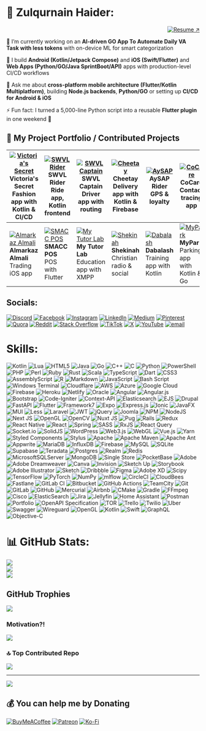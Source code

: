 # 💫 Zulqurnain Haider:
<p align="right">
  <a href="https://drive.google.com/file/d/1PvLGLrd3-d-x62-nyTPnSVTlAoxAXivd/view?usp=sharing" target="_blank" rel="noopener noreferrer">
    <img src="https://img.shields.io/badge/Download%20CV-%E2%86%97-blue?style=for-the-badge" alt="Resume ↗" />
  </a>
</p>



🔭 I’m currently working on an **AI-driven GO App To Automate Daily VA Task with less tokens** with on-device ML for smart categorization

📱 I build **Android (Kotlin/Jetpack Compose)** and **iOS (Swift/Flutter)** and **Web Apps (Python/GO/Java SprintBoot/API)** apps with production-level CI/CD workflows

💬 Ask me about **cross-platform mobile architecture (Flutter/Kotlin Multiplatform)**, building **Node.js backends**, **Python/GO** or setting up **CI/CD for Android & iOS**

⚡ Fun fact: I turned a 5,000-line Python script into a reusable **Flutter plugin** in one weekend 🚀

## 🚀 My Project Portfolio / Contributed Projects

| [![Victoria's Secret](https://play-lh.googleusercontent.com/G8r8SvkgHSY2hw0fyUnBnx53WgboLyzscnd1jClhP1bu7fPUhueFLczHFf8SMIIA2g=s70)](https://play.google.com/store/apps/details?id=com.victoriassecret.vsaa) <br> **Victoria's Secret** <br> Fashion app with Kotlin & CI/CD | [![SWVL Rider](https://mir-s3-cdn-cf.behance.net/projects/404/760d0180082773.Y3JvcCwzMTcxLDI0ODEsNDE2LDA.png)](https://play.google.com/store/apps/details?id=io.swvl.customer) <br> **SWVL Rider** <br> Ride app, Kotlin frontend | [![SWVL Captain](https://play-lh.googleusercontent.com/KDjJYyErQqLWeI7DAiBJNnCR-NIJ2OzNRatvoSORVICjW89GpyLwtutwDUBQ8ct3FLY=s70)](https://play.google.com/store/apps/details?id=io.swvl.captain) <br> **SWVL Captain** <br> Driver app with routing | [![Cheetay](https://is1-ssl.mzstatic.com/image/thumb/Purple116/v4/d2/3a/02/d23a0256-a2a6-fc6b-087f-0d064e2688e4/AppIcon-0-0-1x_U007emarketing-0-7-0-85-220.png/512x512bb.jpg=s70)](https://www.apkshub.com/app/com.app.cheetay) <br> **Cheetay** <br> Delivery app with Kotlin & Firebase | [![AySAP](https://images.sftcdn.net/images/t_app-icon-m/p/8072bade-d2ca-4946-bdc5-341b17034a56/1796539678/aysap-logo=s70)](https://apkpure.com/aysap/com.cheetay.riderapp) <br> **AySAP** <br> Rider GPS & loyalty | [![CoCare](https://is1-ssl.mzstatic.com/image/thumb/Purple124/v4/27/c6/f8/27c6f875-2bc2-7948-2f4e-09f9624eeaf7/AppIcon-0-0-1x_U007emarketing-0-0-0-7-0-0-sRGB-0-0-0-GLES2_U002c0-512MB-85-220-0-0.png/460x0w.webp=s70)](https://apps.apple.com/fj/app/cocare-app/id1519416410) <br> **CoCare** <br> Contact tracing app |
|---|---|---|---|---|---|
| [![Almarkaz Almali](https://is1-ssl.mzstatic.com/image/thumb/Purple112/v4/04/2b/9b/042b9b84-58b7-41a6-b24d-f0723d0b736f/AppIcon-1x_U007emarketing-0-7-0-85-220.png/460x0w.webp=s70)](https://apps.apple.com/us/app/almarkaz-almali/id6443934322) <br> **Almarkaz Almali** <br> Trading iOS app | [![SMACC POS](https://play-lh.googleusercontent.com/DClaC5jffLrHrMBbcllGCoDx0B6mmSlvudsoUw6AnKdwwWFy8vPFVQDPsyaYiOUEycVO=s70)](https://play.google.com/store/apps/details?id=com.arabsea.smacc_zatca) <br> **SMACC POS** <br> POS with Flutter | [![My Tutor Lab](https://encrypted-tbn0.gstatic.com/images?q=tbn:ANd9GcTlZcbBNHXtxCC2FMTDzoHm-vWK_66mGRsFig&s=s70)](https://apkpure.com/my-tutor-lab/com.app.mytutorlab/download) <br> **My Tutor Lab** <br> Education app with XMPP | [![Shekinah](https://play-lh.googleusercontent.com/59MUMS2QqJdSXpF0A8jCr-m77ZRM12SZUOshURx-Iofxll0yLquDYf4z1tOwccb239I=s70)](https://apps.apple.com/us/app/shekinah-app/id1072171997) <br> **Shekinah** <br> Christian radio & social | [![Dabalash](https://is3-ssl.mzstatic.com/image/thumb/Purple116/v4/40/b9/7a/40b97a98-c81f-dee2-4663-443181e42954/source/256x256bb.jpg=s70)](https://apkpure.com/dabalash/mx.decsa.dabalash) <br> **Dabalash** <br> Training app with Kotlin | [![MyPark](https://play-lh.googleusercontent.com/RxU-v-N63YFnigsOkv9hk2zu3CrYzTe2rQbJtS0Kc67yrsR5wTXrIdkD-YuBUUlACA=s70)](https://play.google.com/store/apps/details?id=com.sdsol.myparkclient.activities) <br> **MyPark** <br> Parking app with Kotlin & Go |



## Socials:
[![Discord](https://img.shields.io/badge/Discord-%237289DA.svg?logo=discord&logoColor=white)](https://discord.gg/xxM9RM9K) [![Facebook](https://img.shields.io/badge/Facebook-%231877F2.svg?logo=Facebook&logoColor=white)](https://facebook.com/zulqurnainjj) [![Instagram](https://img.shields.io/badge/Instagram-%23E4405F.svg?logo=Instagram&logoColor=white)](https://instagram.com/zulqurnainjj) [![LinkedIn](https://img.shields.io/badge/LinkedIn-%230077B5.svg?logo=linkedin&logoColor=white)](https://linkedin.com/in/zulqurnainjj) [![Medium](https://img.shields.io/badge/Medium-12100E?logo=medium&logoColor=white)](https://medium.com/@zulqurnainjj) [![Pinterest](https://img.shields.io/badge/Pinterest-%23E60023.svg?logo=Pinterest&logoColor=white)](https://pinterest.com/zulqurnainjj) [![Quora](https://img.shields.io/badge/Quora-%23B92B27.svg?logo=Quora&logoColor=white)](https://quora.com/profile/zulqurnainjj) [![Reddit](https://img.shields.io/badge/Reddit-%23FF4500.svg?logo=Reddit&logoColor=white)](https://reddit.com/user/zulqurnainjj) [![Stack Overflow](https://img.shields.io/badge/-Stackoverflow-FE7A16?logo=stack-overflow&logoColor=white)](https://stackoverflow.com/users/8399299) [![TikTok](https://img.shields.io/badge/TikTok-%23000000.svg?logo=TikTok&logoColor=white)](https://tiktok.com/@zulqurnainjj) [![X](https://img.shields.io/badge/X-black.svg?logo=X&logoColor=white)](https://x.com/zulqurnainjj) [![YouTube](https://img.shields.io/badge/YouTube-%23FF0000.svg?logo=YouTube&logoColor=white)](https://youtube.com/@ZulqurnainCodingDiaries) [![email](https://img.shields.io/badge/Email-D14836?logo=gmail&logoColor=white)](mailto:zulqurnainjj@gmail.com) 

# Skills:
![Kotlin](https://img.shields.io/badge/kotlin-%237F52FF.svg?style=flat-square&logo=kotlin&logoColor=white) ![Lua](https://img.shields.io/badge/lua-%232C2D72.svg?style=flat-square&logo=lua&logoColor=white) ![HTML5](https://img.shields.io/badge/html5-%23E34F26.svg?style=flat-square&logo=html5&logoColor=white) ![Java](https://img.shields.io/badge/java-%23ED8B00.svg?style=flat-square&logo=openjdk&logoColor=white) ![Go](https://img.shields.io/badge/go-%2300ADD8.svg?style=flat-square&logo=go&logoColor=white) ![C++](https://img.shields.io/badge/c++-%2300599C.svg?style=flat-square&logo=c%2B%2B&logoColor=white) ![C](https://img.shields.io/badge/c-%2300599C.svg?style=flat-square&logo=c&logoColor=white) ![Python](https://img.shields.io/badge/python-3670A0?style=flat-square&logo=python&logoColor=ffdd54) ![PowerShell](https://img.shields.io/badge/PowerShell-%235391FE.svg?style=flat-square&logo=powershell&logoColor=white) ![PHP](https://img.shields.io/badge/php-%23777BB4.svg?style=flat-square&logo=php&logoColor=white) ![Perl](https://img.shields.io/badge/perl-%2339457E.svg?style=flat-square&logo=perl&logoColor=white) ![Ruby](https://img.shields.io/badge/ruby-%23CC342D.svg?style=flat-square&logo=ruby&logoColor=white) ![Rust](https://img.shields.io/badge/rust-%23000000.svg?style=flat-square&logo=rust&logoColor=white) ![Scala](https://img.shields.io/badge/scala-%23DC322F.svg?style=flat-square&logo=scala&logoColor=white) ![TypeScript](https://img.shields.io/badge/typescript-%23007ACC.svg?style=flat-square&logo=typescript&logoColor=white) ![Dart](https://img.shields.io/badge/dart-%230175C2.svg?style=flat-square&logo=dart&logoColor=white) ![CSS3](https://img.shields.io/badge/css3-%231572B6.svg?style=flat-square&logo=css3&logoColor=white) ![AssemblyScript](https://img.shields.io/badge/assembly%20script-%23000000.svg?style=flat-square&logo=assemblyscript&logoColor=white) ![R](https://img.shields.io/badge/r-%23276DC3.svg?style=flat-square&logo=r&logoColor=white) ![Markdown](https://img.shields.io/badge/markdown-%23000000.svg?style=flat-square&logo=markdown&logoColor=white) ![JavaScript](https://img.shields.io/badge/javascript-%23323330.svg?style=flat-square&logo=javascript&logoColor=%23F7DF1E) ![Bash Script](https://img.shields.io/badge/bash_script-%23121011.svg?style=flat-square&logo=gnu-bash&logoColor=white) ![Windows Terminal](https://img.shields.io/badge/Windows%20Terminal-%234D4D4D.svg?style=flat-square&logo=windows-terminal&logoColor=white) ![Cloudflare](https://img.shields.io/badge/Cloudflare-F38020?style=flat-square&logo=Cloudflare&logoColor=white) ![AWS](https://img.shields.io/badge/AWS-%23FF9900.svg?style=flat-square&logo=amazon-aws&logoColor=white) ![Azure](https://img.shields.io/badge/azure-%230072C6.svg?style=flat-square&logo=microsoftazure&logoColor=white) ![Google Cloud](https://img.shields.io/badge/GoogleCloud-%234285F4.svg?style=flat-square&logo=google-cloud&logoColor=white) ![Firebase](https://img.shields.io/badge/firebase-%23039BE5.svg?style=flat-square&logo=firebase) ![Heroku](https://img.shields.io/badge/heroku-%23430098.svg?style=flat-square&logo=heroku&logoColor=white) ![Netlify](https://img.shields.io/badge/netlify-%23000000.svg?style=flat-square&logo=netlify&logoColor=#00C7B7) ![Oracle](https://img.shields.io/badge/Oracle-F80000?style=flat-square&logo=oracle&logoColor=white) ![Angular](https://img.shields.io/badge/angular-%23DD0031.svg?style=flat-square&logo=angular&logoColor=white) ![Angular.js](https://img.shields.io/badge/angular.js-%23E23237.svg?style=flat-square&logo=angularjs&logoColor=white) ![Bootstrap](https://img.shields.io/badge/bootstrap-%238511FA.svg?style=flat-square&logo=bootstrap&logoColor=white) ![Code-Igniter](https://img.shields.io/badge/CodeIgniter-%23EF4223.svg?style=flat-square&logo=codeIgniter&logoColor=white) ![Context-API](https://img.shields.io/badge/Context--Api-000000?style=flat-square&logo=react) ![Elasticsearch](https://img.shields.io/badge/elasticsearch-%230377CC.svg?style=flat-square&logo=elasticsearch&logoColor=white) ![EJS](https://img.shields.io/badge/ejs-%23B4CA65.svg?style=flat-square&logo=ejs&logoColor=black) ![Drupal](https://img.shields.io/badge/drupal-%230678BE.svg?style=flat-square&logo=drupal&logoColor=white) ![FastAPI](https://img.shields.io/badge/FastAPI-005571?style=flat-square&logo=fastapi) ![Flutter](https://img.shields.io/badge/Flutter-%2302569B.svg?style=flat-square&logo=Flutter&logoColor=white) ![Framework7](https://img.shields.io/badge/framework7-%23EE350F.svg?style=flat-square&logo=framework7&logoColor=white) ![Expo](https://img.shields.io/badge/expo-1C1E24?style=flat-square&logo=expo&logoColor=#D04A37) ![Express.js](https://img.shields.io/badge/express.js-%23404d59.svg?style=flat-square&logo=express&logoColor=%2361DAFB) ![Ionic](https://img.shields.io/badge/Ionic-%233880FF.svg?style=flat-square&logo=Ionic&logoColor=white) ![JavaFX](https://img.shields.io/badge/javafx-%23FF0000.svg?style=flat-square&logo=javafx&logoColor=white) ![MUI](https://img.shields.io/badge/MUI-%230081CB.svg?style=flat-square&logo=mui&logoColor=white) ![Less](https://img.shields.io/badge/less-2B4C80?style=flat-square&logo=less&logoColor=white) ![Laravel](https://img.shields.io/badge/laravel-%23FF2D20.svg?style=flat-square&logo=laravel&logoColor=white) ![JWT](https://img.shields.io/badge/JWT-black?style=flat-square&logo=JSON%20web%20tokens) ![jQuery](https://img.shields.io/badge/jquery-%230769AD.svg?style=flat-square&logo=jquery&logoColor=white) ![Joomla](https://img.shields.io/badge/joomla-%235091CD.svg?style=flat-square&logo=joomla&logoColor=white) ![NPM](https://img.shields.io/badge/NPM-%23CB3837.svg?style=flat-square&logo=npm&logoColor=white) ![NodeJS](https://img.shields.io/badge/node.js-6DA55F?style=flat-square&logo=node.js&logoColor=white) ![Next JS](https://img.shields.io/badge/Next-black?style=flat-square&logo=next.js&logoColor=white) ![OpenGL](https://img.shields.io/badge/OpenGL-%23FFFFFF.svg?style=flat-square&logo=opengl) ![OpenCV](https://img.shields.io/badge/opencv-%23white.svg?style=flat-square&logo=opencv&logoColor=white) ![Nuxt JS](https://img.shields.io/badge/Nuxt-002E3B?style=flat-square&logo=nuxt.js&logoColor=#00DC82) ![Pug](https://img.shields.io/badge/Pug-FFF?style=flat-square&logo=pug&logoColor=A86454) ![Rails](https://img.shields.io/badge/rails-%23CC0000.svg?style=flat-square&logo=ruby-on-rails&logoColor=white) ![Redux](https://img.shields.io/badge/redux-%23593d88.svg?style=flat-square&logo=redux&logoColor=white) ![React Native](https://img.shields.io/badge/react_native-%2320232a.svg?style=flat-square&logo=react&logoColor=%2361DAFB) ![React](https://img.shields.io/badge/react-%2320232a.svg?style=flat-square&logo=react&logoColor=%2361DAFB) ![Spring](https://img.shields.io/badge/spring-%236DB33F.svg?style=flat-square&logo=spring&logoColor=white) ![SASS](https://img.shields.io/badge/SASS-hotpink.svg?style=flat-square&logo=SASS&logoColor=white) ![RxJS](https://img.shields.io/badge/rxjs-%23B7178C.svg?style=flat-square&logo=reactivex&logoColor=white) ![React Query](https://img.shields.io/badge/-React%20Query-FF4154?style=flat-square&logo=react%20query&logoColor=white) ![Socket.io](https://img.shields.io/badge/Socket.io-black?style=flat-square&logo=socket.io&badgeColor=010101) ![SolidJS](https://img.shields.io/badge/SolidJS-2c4f7c?style=flat-square&logo=solid&logoColor=c8c9cb) ![WordPress](https://img.shields.io/badge/WordPress-%23117AC9.svg?style=flat-square&logo=WordPress&logoColor=white) ![Web3.js](https://img.shields.io/badge/web3.js-F16822?style=flat-square&logo=web3.js&logoColor=white) ![WebGL](https://img.shields.io/badge/WebGL-990000?logo=webgl&logoColor=white&style=flat-square) ![Vue.js](https://img.shields.io/badge/vue.js-%2335495e.svg?style=flat-square&logo=vuedotjs&logoColor=%234FC08D) ![Yarn](https://img.shields.io/badge/yarn-%232C8EBB.svg?style=flat-square&logo=yarn&logoColor=white) ![Styled Components](https://img.shields.io/badge/styled--components-DB7093?style=flat-square&logo=styled-components&logoColor=white) ![Stylus](https://img.shields.io/badge/stylus-%23ff6347.svg?style=flat-square&logo=stylus&logoColor=white) ![Apache](https://img.shields.io/badge/apache-%23D42029.svg?style=flat-square&logo=apache&logoColor=white) ![Apache Maven](https://img.shields.io/badge/Apache%20Maven-C71A36?style=flat-square&logo=Apache%20Maven&logoColor=white) ![Apache Ant](https://img.shields.io/badge/Apache%20Ant-A81C7D?style=flat-square&logo=Apache%20Ant&logoColor=white) ![Appwrite](https://img.shields.io/badge/Appwrite-%23FD366E.svg?style=flat-square&logo=appwrite&logoColor=white) ![MariaDB](https://img.shields.io/badge/MariaDB-003545?style=flat-square&logo=mariadb&logoColor=white) ![InfluxDB](https://img.shields.io/badge/InfluxDB-22ADF6?style=flat-square&logo=InfluxDB&logoColor=white) ![Firebase](https://img.shields.io/badge/firebase-a08021?style=flat-square&logo=firebase&logoColor=ffcd34) ![MySQL](https://img.shields.io/badge/mysql-4479A1.svg?style=flat-square&logo=mysql&logoColor=white) ![SQLite](https://img.shields.io/badge/sqlite-%2307405e.svg?style=flat-square&logo=sqlite&logoColor=white) ![Supabase](https://img.shields.io/badge/Supabase-3ECF8E?style=flat-square&logo=supabase&logoColor=white) ![Teradata](https://img.shields.io/badge/Teradata-F37440?style=flat-square&logo=teradata&logoColor=white) ![Postgres](https://img.shields.io/badge/postgres-%23316192.svg?style=flat-square&logo=postgresql&logoColor=white) ![Realm](https://img.shields.io/badge/Realm-39477F?style=flat-square&logo=realm&logoColor=white) ![Redis](https://img.shields.io/badge/redis-%23DD0031.svg?style=flat-square&logo=redis&logoColor=white) ![MicrosoftSQLServer](https://img.shields.io/badge/Microsoft%20SQL%20Server-CC2927?style=flat-square&logo=microsoft%20sql%20server&logoColor=white) ![MongoDB](https://img.shields.io/badge/MongoDB-%234ea94b.svg?style=flat-square&logo=mongodb&logoColor=white) ![Single Store](https://img.shields.io/badge/Single%20Store-AA00FF?style=flat-square&logo=singlestore&logoColor=white) ![PocketBase](https://img.shields.io/badge/pocketbase-%23b8dbe4.svg?style=flat-square&logo=Pocketbase&logoColor=black) ![Adobe](https://img.shields.io/badge/adobe-%23FF0000.svg?style=flat-square&logo=adobe&logoColor=white) ![Adobe Dreamweaver](https://img.shields.io/badge/Adobe%20Dreamweaver-FF61F6.svg?style=flat-square&logo=Adobe%20Dreamweaver&logoColor=white) ![Canva](https://img.shields.io/badge/Canva-%2300C4CC.svg?style=flat-square&logo=Canva&logoColor=white) ![Invision](https://img.shields.io/badge/invision-FF3366?style=flat-square&logo=invision&logoColor=white) ![Sketch Up](https://img.shields.io/badge/SketchUp-005F9E?style=flat-square&logo=sketchup&logoColor=white) ![Storybook](https://img.shields.io/badge/-Storybook-FF4785?style=flat-square&logo=storybook&logoColor=white) ![Adobe Illustrator](https://img.shields.io/badge/adobe%20illustrator-%23FF9A00.svg?style=flat-square&logo=adobe%20illustrator&logoColor=white) ![Sketch](https://img.shields.io/badge/Sketch-FFB387?style=flat-square&logo=sketch&logoColor=black) ![Dribbble](https://img.shields.io/badge/Dribbble-EA4C89?style=flat-square&logo=dribbble&logoColor=white) ![Figma](https://img.shields.io/badge/figma-%23F24E1E.svg?style=flat-square&logo=figma&logoColor=white) ![Adobe XD](https://img.shields.io/badge/Adobe%20XD-470137?style=flat-square&logo=Adobe%20XD&logoColor=#FF61F6) ![Scipy](https://img.shields.io/badge/SciPy-%230C55A5.svg?style=flat-square&logo=scipy&logoColor=%white) ![TensorFlow](https://img.shields.io/badge/TensorFlow-%23FF6F00.svg?style=flat-square&logo=TensorFlow&logoColor=white) ![PyTorch](https://img.shields.io/badge/PyTorch-%23EE4C2C.svg?style=flat-square&logo=PyTorch&logoColor=white) ![NumPy](https://img.shields.io/badge/numpy-%23013243.svg?style=flat-square&logo=numpy&logoColor=white) ![mlflow](https://img.shields.io/badge/mlflow-%23d9ead3.svg?style=flat-square&logo=numpy&logoColor=blue) ![CircleCI](https://img.shields.io/badge/circleci-%23161616.svg?style=flat-square&logo=circleci&logoColor=white) ![CloudBees](https://img.shields.io/badge/CloudBees-1997B5&?logo=cloudbees&logoColor=white&style=flat-square) ![Fastlane](https://img.shields.io/badge/fastlane-%2382bd4e.svg?style=flat-square&logo=fastlane&logoColor=black) ![GitLab CI](https://img.shields.io/badge/gitlab%20CI-%23181717.svg?style=flat-square&logo=gitlab&logoColor=white) ![Bitbucket](https://img.shields.io/badge/bitbucket-%230047B3.svg?style=flat-square&logo=bitbucket&logoColor=white) ![GitHub Actions](https://img.shields.io/badge/github%20actions-%232671E5.svg?style=flat-square&logo=githubactions&logoColor=white) ![TeamCity](https://img.shields.io/badge/teamcity-000000.svg?style=flat-square&logo=teamcity&logoColor=white) ![Git](https://img.shields.io/badge/git-%23F05033.svg?style=flat-square&logo=git&logoColor=white) ![GitLab](https://img.shields.io/badge/gitlab-%23181717.svg?style=flat-square&logo=gitlab&logoColor=white) ![GitHub](https://img.shields.io/badge/github-%23121011.svg?style=flat-square&logo=github&logoColor=white) ![Mercurial](https://img.shields.io/badge/mercurial-999999.svg?style=flat-square&logo=mercurial&logoColor=white) ![Airbnb](https://img.shields.io/badge/Airbnb-%23ff5a5f.svg?style=flat-square&logo=Airbnb&logoColor=white) ![CMake](https://img.shields.io/badge/CMake-%23008FBA.svg?style=flat-square&logo=cmake&logoColor=white) ![Gradle](https://img.shields.io/badge/Gradle-02303A.svg?style=flat-square&logo=Gradle&logoColor=white) ![FFmpeg](https://shields.io/badge/FFmpeg-%23171717.svg?logo=ffmpeg&style=flat-square&labelColor=171717&logoColor=5cb85c) ![Cisco](https://img.shields.io/badge/cisco-%23049fd9.svg?style=flat-square&logo=cisco&logoColor=black) ![ElasticSearch](https://img.shields.io/badge/-ElasticSearch-005571?style=flat-square&logo=elasticsearch) ![Jira](https://img.shields.io/badge/jira-%230A0FFF.svg?style=flat-square&logo=jira&logoColor=white) ![Jellyfin](https://img.shields.io/badge/jellyfin-%23000B25.svg?style=flat-square&logo=Jellyfin&logoColor=00A4DC) ![Home Assistant](https://img.shields.io/badge/home%20assistant-%2341BDF5.svg?style=flat-square&logo=home-assistant&logoColor=white) ![Postman](https://img.shields.io/badge/Postman-FF6C37?style=flat-square&logo=postman&logoColor=white) ![Portfolio](https://img.shields.io/badge/Portfolio-%23000000.svg?style=flat-square&logo=firefox&logoColor=#FF7139) ![OpenAPI Specification](https://img.shields.io/badge/openapiinitiative-%23000000.svg?style=flat-square&logo=openapiinitiative&logoColor=white) ![TOR](https://img.shields.io/badge/tor-%237E4798.svg?style=flat-square&logo=tor-project&logoColor=white) ![Trello](https://img.shields.io/badge/Trello-%23026AA7.svg?style=flat-square&logo=Trello&logoColor=white) ![Twilio](https://img.shields.io/badge/Twilio-F22F46?style=flat-square&logo=Twilio&logoColor=white) ![Uber](https://img.shields.io/badge/Uber-%23000000.svg?style=flat-square&logo=Uber&logoColor=white) ![Swagger](https://img.shields.io/badge/-Swagger-%23Clojure?style=flat-square&logo=swagger&logoColor=white) ![Wireguard](https://img.shields.io/badge/wireguard-%2388171A.svg?style=flat-square&logo=wireguard&logoColor=white) ![OpenGL](https://img.shields.io/badge/OpenGL-white?logo=OpenGL&style=flat-square) ![Kotlin](https://img.shields.io/badge/kotlin-%237F52FF.svg?style=flat-square&logo=kotlin&logoColor=white) ![Swift](https://img.shields.io/badge/swift-F54A2A?style=flat-square&logo=swift&logoColor=white) ![GraphQL](https://img.shields.io/badge/-GraphQL-E10098?style=flat-square&logo=graphql&logoColor=white) ![Objective-C](https://img.shields.io/badge/OBJECTIVE--C-%233A95E3.svg?style=flat-square&logo=apple&logoColor=white)
# 📊 GitHub Stats:
![](https://github-readme-stats.vercel.app/api?username=zulqurnain&theme=default&hide_border=false&include_all_commits=true&count_private=true)<br/>
![](https://nirzak-streak-stats.vercel.app/?user=zulqurnain&theme=default&hide_border=false)<br/>
![](https://github-readme-stats.vercel.app/api/top-langs/?username=zulqurnain&theme=default&hide_border=false&include_all_commits=true&count_private=true&layout=compact)

## GitHub Trophies
![](https://github-profile-trophy.vercel.app/?username=zulqurnain&theme=default_repocard&no-frame=true&no-bg=true&margin-w=4)

### Motivation?!
![](https://quotes-github-readme.vercel.app/api?type=horizontal&theme=gruvbox)

### 🔝 Top Contributed Repo
![](https://github-contributor-stats.vercel.app/api?username=zulqurnain&limit=5&theme=github_dark_dimmed&combine_all_yearly_contributions=true)

---
[![](https://visitcount.itsvg.in/api?id=zulqurnain&icon=8&color=0)](https://visitcount.itsvg.in)

  ## 💰 You can help me by Donating
  [![BuyMeACoffee](https://img.shields.io/badge/Buy%20Me%20a%20Coffee-ffdd00?style=for-the-badge&logo=buy-me-a-coffee&logoColor=black)](https://buymeacoffee.com/zulqurnainjj) [![Patreon](https://img.shields.io/badge/Patreon-F96854?style=for-the-badge&logo=patreon&logoColor=white)](https://patreon.com/zulqurnainjj) [![Ko-Fi](https://img.shields.io/badge/Ko--fi-F16061?style=for-the-badge&logo=ko-fi&logoColor=white)](https://ko-fi.com/zulqurnainjj) 

  
<!-- Proudly created with GPRM ( https://gprm.itsvg.in ) -->
